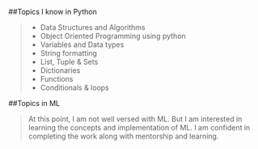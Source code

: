 ##Topics I know in Python

> * Data Structures and Algorithms
> * Object Oriented Programming using python
> * Variables and Data types
> * String formatting
> * List, Tuple & Sets
> * Dictionaries
> * Functions
> * Conditionals & loops

##Topics in ML

> At this point, I am not well versed with ML. But I am interested  in learning the concepts and implementation of ML.
> I am confident in completing the work along with mentorship and learning.
